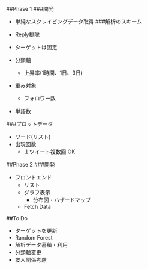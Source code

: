 ##Phase 1
###開発
- 単純なスクレイピングデータ取得
###解析のスキーム
- Reply排除
- ターゲットは固定
- 分類軸
     - 上昇率(1時間、1日、3日)
- 重み対象
     - フォロワー数

- 単語数

###プロットデータ
- ワード(リスト)
-  出現回数
     - １ツイート複数回 OK

##Phase 2
###開発
- フロントエンド
     - リスト
     - グラフ表示
          - 分布図・ハザードマップ
     - Fetch Data

##To Do
- ターゲットを更新
- Random Forest
- 解析データ蓄積・利用
- 分類軸変更
- 友人関係考慮
